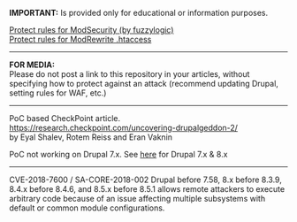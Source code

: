 **IMPORTANT:**
Is provided only for educational or information purposes.

[Protect rules for ModSecurity (by fuzzylogic)](ModSecurity.txt)  
[Protect rules for ModRewrite .htaccess](htaccess.txt)  

---
**FOR MEDIA:**  
Please do not post a link to this repository in your articles, without specifying how to protect against an attack (recommend updating Drupal, setting rules for WAF, etc.)  

---
PoC based CheckPoint article.  
https://research.checkpoint.com/uncovering-drupalgeddon-2/  
by Eyal Shalev, Rotem Reiss and Eran Vaknin  
  
PoC not working on Drupal 7.x. See [here](https://github.com/dreadlocked/Drupalgeddon2) for Drupal 7.x & 8.x  

---
CVE-2018-7600 / SA-CORE-2018-002
Drupal before 7.58, 8.x before 8.3.9, 8.4.x before 8.4.6, and 8.5.x before 8.5.1 allows remote attackers to execute arbitrary code because of an issue affecting multiple subsystems with default or common module configurations.

